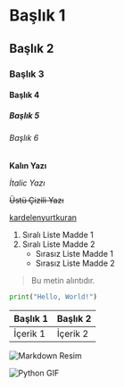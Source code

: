 # Başlık 1
## Başlık 2
### Başlık 3
#### Başlık 4
##### Başlık 5
###### Başlık 6

**Kalın Yazı**

*İtalic Yazı*

~~Üstü Çizili Yazı~~

[kardelenyurtkuran](https://medium.com/@kardelenyurtkuran)

1. Sıralı Liste Madde 1
2. Sıralı Liste Madde 2
   - Sırasız Liste Madde 1
   - Sırasız Liste Madde 2

> Bu metin alıntıdır.

```python
print("Hello, World!")
```

| Başlık 1 | Başlık 2 |
|----------|----------|
| İçerik 1 | İçerik 2 |

![Markdown Resim](https://example.com/path/to/your/image.jpg)

![Python GIF](https://example.com/path/to/your/python.gif)